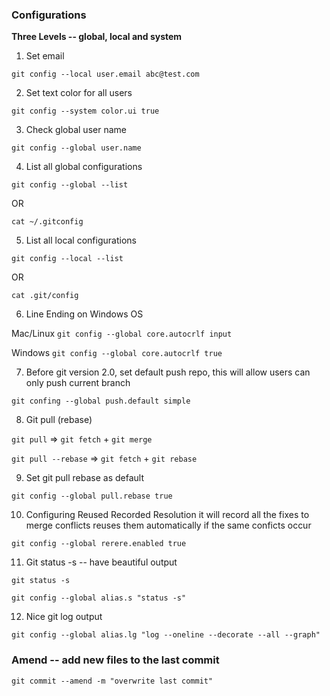 ### Configurations

**Three Levels -- global, local and system**

1. Set email

  `git config --local user.email abc@test.com`
  
2. Set text color for all users

  `git config --system color.ui true`
  
3. Check global user name

  `git config --global user.name`
  
4. List all global configurations

  `git config --global --list`
  
  OR
  
  `cat ~/.gitconfig`

5. List all local configurations

  `git config --local --list`
  
  OR
  
  `cat .git/config`
  
6. Line Ending on Windows OS

  Mac/Linux
  `git config --global core.autocrlf input`
  
  Windows
  `git config --global core.autocrlf true`

7. Before git version 2.0, set default push repo, this will allow users can only push current branch

  `git confing --global push.default simple`

8. Git pull (rebase) 

  `git pull` => `git fetch` + `git merge`
  
  `git pull --rebase` => `git fetch` + `git rebase`
  
9. Set git pull rebase as default

  `git config --global pull.rebase true`
  
10. Configuring Reused Recorded Resolution 
    it will record all the fixes to merge conflicts
    reuses them automatically if the same conficts occur

   `git config --global rerere.enabled true`

11. Git status -s -- have beautiful output
    
   `git status -s`

   `git config --global alias.s "status -s"`

12. Nice git log output

   `git config --global alias.lg "log --oneline --decorate --all --graph"` 

### Amend -- add new files to the last commit

`git commit --amend -m "overwrite last commit"`
